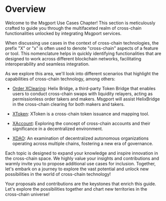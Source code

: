 # Overview

Welcome to the Msgport Use Cases Chapter! This section is meticulously crafted to guide you through the multifaceted realm of cross-chain functionalities unlocked by integrating Msgport services. 

When discussing use cases in the context of cross-chain technologies, the prefix "X" or "x" is often used to denote "cross-chain" aspects of a feature or tool. This nomenclature helps in quickly identifying functionalities that are designed to work across different blockchain networks, facilitating interoperability and seamless integration. 

As we explore this area, we'll look into different scenarios that highlight the capabilities of cross-chain technology, among others:

- [Order XClearing](./order-xclearing.md): 
Helix Bridge, a third-party Token Bridge that enables users to conduct cross-chain swaps with liquidity relayers, acting as permissionless order takers and makers. Msgport will assist HelixBridge in the cross-chain clearing for both makers and takers. 

- [XToken](./order-xclearing.md): XToken is a cross-chain token issuance and mapping tool.

- [XAccount](./xaccount.md): Exploring the concept of cross-chain accounts and their significance in a decentralized environment.

- [XDAO](./xdao.md): An examination of decentralized autonomous organizations operating across multiple chains, fostering a new era of governance.

Each topic is designed to expand your knowledge and inspire innovation in the cross-chain space. We highly value your insights and contributions and warmly invite you to propose additional use cases for inclusion. Together, let's embark on a journey to explore the vast potential and unlock new possibilities in the world of cross-chain technology!

Your proposals and contributions are the keystones that enrich this guide. Let's explore the possibilities together and chart new territories in the cross-chain universe!
